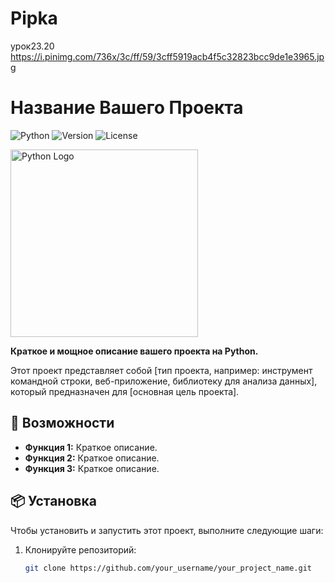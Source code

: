# Pipka
урок23.20
https://i.pinimg.com/736x/3c/ff/59/3cff5919acb4f5c32823bcc9de1e3965.jpg
# Название Вашего Проекта

![Python](https://img.shields.io/badge/Python-3776AB?style=for-the-badge&logo=python&logoColor=white)
![Version](https://img.shields.io/badge/version-1.0.0-blue)
![License](https://img.shields.io/badge/license-MIT-green)

<img src="https://www.python.org/static/community_logos/python-logo.png" alt="Python Logo" width="300"/>

**Краткое и мощное описание вашего проекта на Python.**

Этот проект представляет собой [тип проекта, например: инструмент командной строки, веб-приложение, библиотеку для анализа данных], который предназначен для [основная цель проекта].

## 🚀 Возможности

* **Функция 1:** Краткое описание.
* **Функция 2:** Краткое описание.
* **Функция 3:** Краткое описание.

## 📦 Установка

Чтобы установить и запустить этот проект, выполните следующие шаги:

1. Клонируйте репозиторий:
   ```bash
   git clone https://github.com/your_username/your_project_name.git
